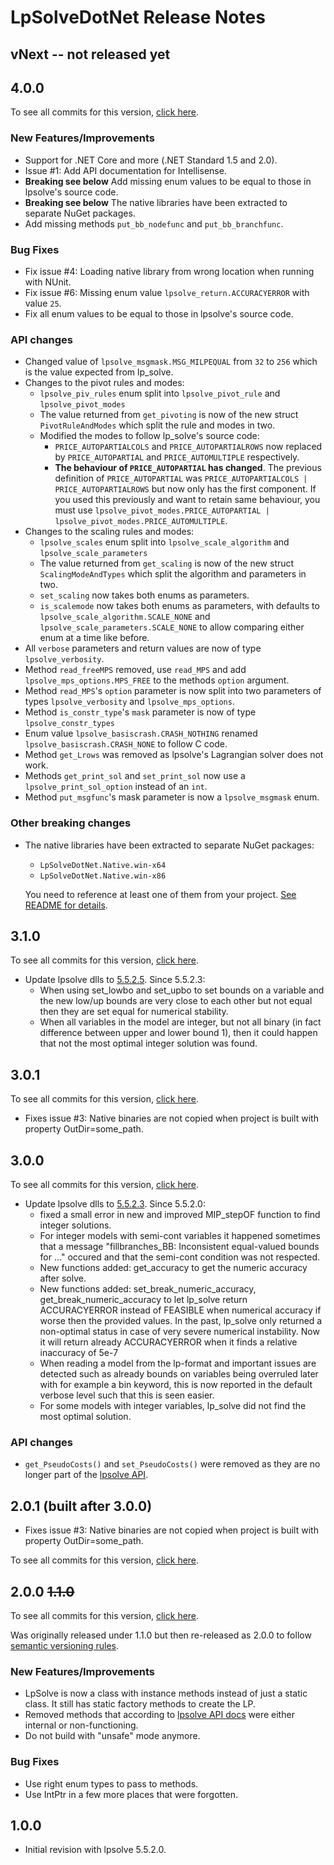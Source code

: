 # LpSolveDotNet Release Notes

## vNext -- not released yet

## 4.0.0

To see all commits for this version, [click here](https://github.com/MarcelGosselin/LpSolveDotNet/compare/v3.1.0...v4.0.0).

### New Features/Improvements
* Support for .NET Core and more (.NET Standard 1.5 and 2.0).
* Issue #1: Add API documentation for Intellisense.
* **Breaking see below** Add missing enum values to be equal to those in lpsolve's source code.
* **Breaking see below** The native libraries have been extracted to separate NuGet packages.
* Add missing methods `put_bb_nodefunc` and `put_bb_branchfunc`.

### Bug Fixes
* Fix issue #4: Loading native library from wrong location when running with NUnit.
* Fix issue #6: Missing enum value `lpsolve_return.ACCURACYERROR` with value `25`.
* Fix all enum values to be equal to those in lpsolve's source code.

### API changes
* Changed value of `lpsolve_msgmask.MSG_MILPEQUAL` from `32` to `256` which is the value expected from lp_solve.
* Changes to the pivot rules and modes:
  * `lpsolve_piv_rules` enum split into `lpsolve_pivot_rule` and `lpsolve_pivot_modes`
  * The value returned from `get_pivoting` is now of the new struct `PivotRuleAndModes` which split the rule and modes in two.
  * Modified the modes to follow lp_solve's source code:
    * `PRICE_AUTOPARTIALCOLS` and `PRICE_AUTOPARTIALROWS` now replaced by `PRICE_AUTOPARTIAL` and  `PRICE_AUTOMULTIPLE` respectively.
    * **The behaviour of `PRICE_AUTOPARTIAL` has changed**. The previous definition of `PRICE_AUTOPARTIAL` was `PRICE_AUTOPARTIALCOLS | PRICE_AUTOPARTIALROWS` but now only has the first component.  If you used this previously and want to retain same behaviour, you must use `lpsolve_pivot_modes.PRICE_AUTOPARTIAL | lpsolve_pivot_modes.PRICE_AUTOMULTIPLE`.
* Changes to the scaling rules and modes:
  * `lpsolve_scales` enum split into `lpsolve_scale_algorithm` and `lpsolve_scale_parameters`
  * The value returned from `get_scaling` is now of the new struct `ScalingModeAndTypes` which split the algorithm and parameters in two.
  * `set_scaling` now takes both enums as parameters.
  * `is_scalemode` now takes both enums as parameters, with defaults to `lpsolve_scale_algorithm.SCALE_NONE` and `lpsolve_scale_parameters.SCALE_NONE` to allow comparing either enum at a time like before.
* All `verbose` parameters and return values are now of type `lpsolve_verbosity`.
* Method `read_freeMPS` removed, use `read_MPS` and add `lpsolve_mps_options.MPS_FREE` to the methods `option` argument.
* Method `read_MPS`'s `option` parameter is now split into two parameters of types `lpsolve_verbosity` and `lpsolve_mps_options`.
* Method `is_constr_type`'s `mask` parameter is now of type `lpsolve_constr_types`
* Enum value `lpsolve_basiscrash.CRASH_NOTHING` renamed `lpsolve_basiscrash.CRASH_NONE` to follow C code.
* Method `get_Lrows` was removed as lpsolve's Lagrangian solver does not work.
* Methods `get_print_sol` and `set_print_sol` now use a `lpsolve_print_sol_option` instead of an `int`.
* Method `put_msgfunc`'s mask parameter is now a `lpsolve_msgmask` enum.

### Other breaking changes
* The native libraries have been extracted to separate NuGet packages:
   * `LpSolveDotNet.Native.win-x64`
   * `LpSolveDotNet.Native.win-x86`

  You need to reference at least one of them from your project. [See README for details](./README.md).

## 3.1.0

To see all commits for this version, [click here](https://github.com/MarcelGosselin/LpSolveDotNet/compare/v3.0.1...v3.1.0).

* Update lpsolve dlls to [5.5.2.5](https://sourceforge.net/projects/lpsolve/files/lpsolve/5.5.2.5/). Since 5.5.2.3:
    - When using set_lowbo and set_upbo to set bounds on a variable and the new low/up bounds are very close to each other
  but not equal then they are set equal for numerical stability.
    - When all variables in the model are integer, but not all binary (in fact difference between upper and lower bound 1),
      then it could happen that not the most optimal integer solution was found.

## 3.0.1

To see all commits for this version, [click here](https://github.com/MarcelGosselin/LpSolveDotNet/compare/v3.0.0...v3.0.1).

* Fixes issue #3: Native binaries are not copied when project is built with property OutDir=some_path.

## 3.0.0

To see all commits for this version, [click here](https://github.com/MarcelGosselin/LpSolveDotNet/compare/v2.0.0...v3.0.0).

- Update lpsolve dlls to [5.5.2.3](https://sourceforge.net/projects/lpsolve/files/lpsolve/5.5.2.3/). Since 5.5.2.0:
    - fixed a small error in new and improved MIP_stepOF function to find integer solutions.
    - For integer models with semi-cont variables it happened sometimes that a message
      "fillbranches_BB: Inconsistent equal-valued bounds for ..." occured and that the semi-cont condition
      was not respected.
    - New functions added: get_accuracy to get the numeric accuracy after solve.
    - New functions added: set_break_numeric_accuracy, get_break_numeric_accuracy to let lp_solve return ACCURACYERROR
      instead of FEASIBLE when numerical accuracy if worse then the provided values.
      In the past, lp_solve only returned a non-optimal status in case of very severe numerical instability.
      Now it will return already ACCURACYERROR when it finds a relative inaccuracy of 5e-7
    - When reading a model from the lp-format and important issues are detected such as already bounds on variables being overruled
      later with for example a bin keyword, this is now reported in the default verbose level such that this is seen easier.
    - For some models with integer variables, lp_solve did not find the most optimal solution.

### API changes

* `get_PseudoCosts()` and `set_PseudoCosts()`  were removed as they are no longer part of the [lpsolve API](http://lpsolve.sourceforge.net/5.5/).

## 2.0.1 (built after 3.0.0)

* Fixes issue #3: Native binaries are not copied when project is built with property OutDir=some_path.

To see all commits for this version, [click here](https://github.com/MarcelGosselin/LpSolveDotNet/compare/v2.0.0...v2.0.1).

##  2.0.0 ~~1.1.0~~

To see all commits for this version, [click here](https://github.com/MarcelGosselin/LpSolveDotNet/compare/v1.0.0...v2.0.0).

Was originally released under 1.1.0 but then re-released as 2.0.0 to follow [semantic versioning rules](http://semver.org/).

### New Features/Improvements

* LpSolve is now a class with instance methods instead of just a static class. It still has static factory methods to create the LP.
* Removed methods that according to [lpsolve API docs](http://lpsolve.sourceforge.net/5.5/) were either internal or non-functioning.
* Do not build with "unsafe" mode anymore.

### Bug Fixes

* Use right enum types to pass to methods.
* Use IntPtr in a few more places that were forgotten.

## 1.0.0

* Initial revision with lpsolve 5.5.2.0.